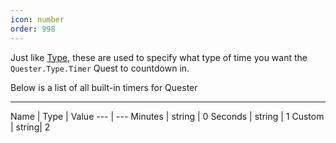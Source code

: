 ```yaml
---
icon: number
order: 998
---
```


Just like [Type](/api/main/type/), these are used to specify what type of time you want the `Quester.Type.Timer` Quest to countdown in.

Below is a list of all built-in timers for Quester

---

Name   | Type | Value
 ---    | ---
 Minutes | string | 0
 Seconds | string | 1
 Custom | string| 2